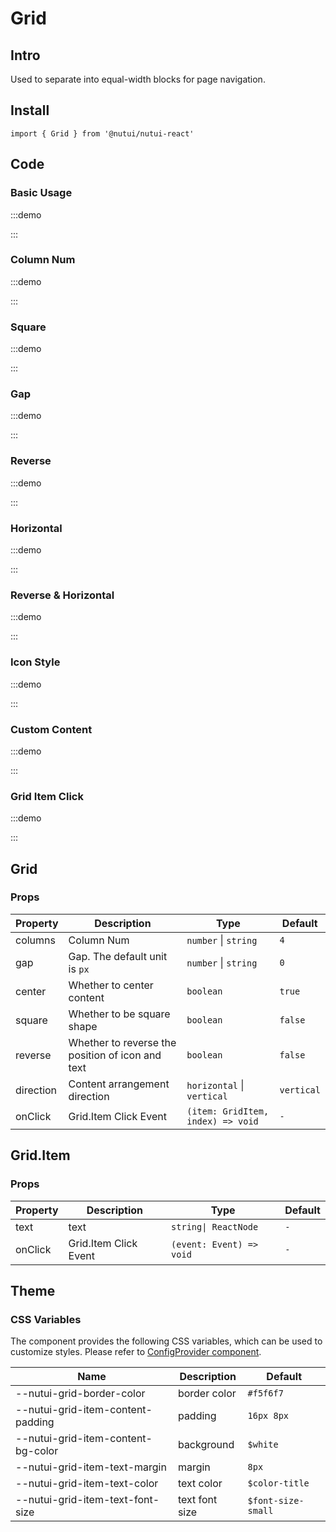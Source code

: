 # Grid

## Intro

Used to separate into equal-width blocks for page navigation.

## Install

```tsx
import { Grid } from '@nutui/nutui-react'
```

## Code

### Basic Usage

:::demo

<CodeBlock src='h5/demo1.tsx'></CodeBlock>

:::

### Column Num

:::demo

<CodeBlock src='h5/demo2.tsx'></CodeBlock>

:::

### Square

:::demo

<CodeBlock src='h5/demo3.tsx'></CodeBlock>

:::

### Gap

:::demo

<CodeBlock src='h5/demo4.tsx'></CodeBlock>

:::

### Reverse

:::demo

<CodeBlock src='h5/demo5.tsx'></CodeBlock>

:::

### Horizontal

:::demo

<CodeBlock src='h5/demo6.tsx'></CodeBlock>

:::

### Reverse & Horizontal

:::demo

<CodeBlock src='h5/demo7.tsx'></CodeBlock>

:::

### Icon Style

:::demo

<CodeBlock src='h5/demo8.tsx'></CodeBlock>

:::

### Custom Content

:::demo

<CodeBlock src='h5/demo9.tsx'></CodeBlock>

:::

### Grid Item Click

:::demo

<CodeBlock src='h5/demo10.tsx'></CodeBlock>

:::

## Grid

### Props

| Property | Description | Type | Default |
| --- | --- | --- | --- |
| columns | Column Num | `number` \| `string` | `4` |
| gap | Gap. The default unit is `px` | `number` \| `string` | `0` |
| center | Whether to center content | `boolean` | `true` |
| square | Whether to be square shape | `boolean` | `false` |
| reverse | Whether to reverse the position of icon and text | `boolean` | `false` |
| direction | Content arrangement direction | `horizontal` \| `vertical` | `vertical` |
| onClick | Grid.Item Click Event | `(item: GridItem, index) => void` | `-` |

## Grid.Item

### Props

| Property | Description | Type | Default |
| --- | --- | --- | --- |
| text | text | `string\| ReactNode` | `-` |
| onClick | Grid.Item Click Event | `(event: Event) => void` | `-` |

## Theme

### CSS Variables

The component provides the following CSS variables, which can be used to customize styles. Please refer to [ConfigProvider component](#/en-US/component/configprovider).

| Name | Description | Default |
| --- | --- | --- |
| \--nutui-grid-border-color | border color | `#f5f6f7` |
| \--nutui-grid-item-content-padding | padding | `16px 8px` |
| \--nutui-grid-item-content-bg-color | background | `$white` |
| \--nutui-grid-item-text-margin | margin | `8px` |
| \--nutui-grid-item-text-color | text color | `$color-title` |
| \--nutui-grid-item-text-font-size | text font size | `$font-size-small` |
